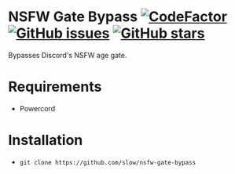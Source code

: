 # NSFW Gate Bypass [![CodeFactor](https://www.codefactor.io/repository/github/slow/nsfw-gate-bypass/badge)](https://www.codefactor.io/repository/github/slow/nsfw-gate-bypass) [![GitHub issues](https://img.shields.io/github/issues/slow/nsfw-gate-bypass?style=flat)](https://github.com/slow/nsfw-gate-bypass/issues) [![GitHub stars](https://img.shields.io/github/stars/slow/nsfw-gate-bypass?style=flat)](https://github.com/slow/nsfw-gate-bypass/stargazers)
Bypasses Discord's NSFW age gate.

# Requirements
- Powercord

# Installation

-  `git clone https://github.com/slow/nsfw-gate-bypass`

